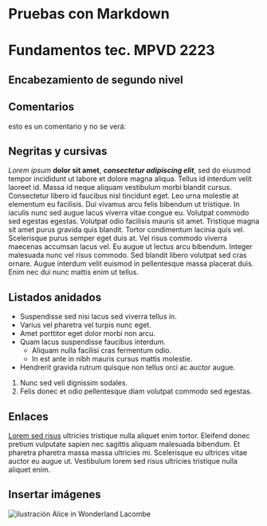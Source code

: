 # Pruebas con Markdown

# Fundamentos tec. MPVD 2223
## Encabezamiento de segundo nivel 

## Comentarios 

esto es un comentario y no se verá: 

<!--
    ¿Hola qué tal?
     --->

## Negritas y cursivas
*Lorem ipsum* **dolor sit amet**, ***consectetur adipiscing elit***, sed do eiusmod tempor incididunt ut labore et dolore magna aliqua. Tellus id interdum velit laoreet id. Massa id neque aliquam vestibulum morbi blandit cursus. Consectetur libero id faucibus nisl tincidunt eget. Leo urna molestie at elementum eu facilisis. Dui vivamus arcu felis bibendum ut tristique. In iaculis nunc sed augue lacus viverra vitae congue eu. Volutpat commodo sed egestas egestas. Volutpat odio facilisis mauris sit amet. Tristique magna sit amet purus gravida quis blandit. Tortor condimentum lacinia quis vel. Scelerisque purus semper eget duis at. Vel risus commodo viverra maecenas accumsan lacus vel. Eu augue ut lectus arcu bibendum. Integer malesuada nunc vel risus commodo. Sed blandit libero volutpat sed cras ornare. Augue interdum velit euismod in pellentesque massa placerat duis. Enim nec dui nunc mattis enim ut tellus.

## Listados anidados
- Suspendisse sed nisi lacus sed viverra tellus in.
- Varius vel pharetra vel turpis nunc eget.
- Amet porttitor eget dolor morbi non arcu.
- Quam lacus suspendisse faucibus interdum.
  - Aliquam nulla facilisi cras fermentum odio.
  - In est ante in nibh mauris cursus mattis molestie.
-  Hendrerit gravida rutrum quisque non tellus orci ac auctor augue.
  1.  Nunc sed veli dignissim sodales.
  2.  Felis donec et odio pellentesque diam volutpat commodo sed egestas.
## Enlaces
[Lorem sed risus](https://mpvd.es) ultricies tristique nulla aliquet enim tortor. Eleifend donec pretium vulputate sapien nec sagittis aliquam malesuada bibendum. Et pharetra pharetra massa massa ultricies mi. Scelerisque eu ultrices vitae auctor eu augue ut. Vestibulum lorem sed risus ultricies tristique nulla aliquet enim.

## Insertar imágenes 
![ilustración Alice in Wonderland Lacombe](https://i.pinimg.com/originals/07/f1/f6/07f1f65b629901dede88fbb617333416.jpg) 
